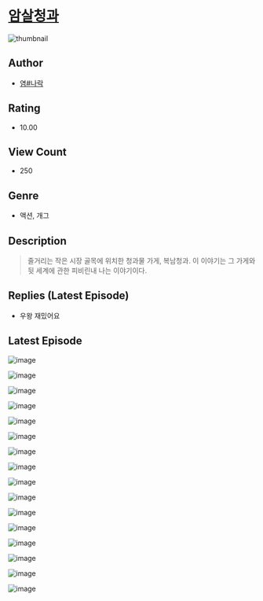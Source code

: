 # [암살청과](https://comic.naver.com/bestChallenge/list?titleId=810381)
![thumbnail](https://image-comic.pstatic.net/user_contents_data/challenge_comic/2023/05/23/328402/upload_7378082770468561252_480x623.jpeg)

## Author
- [염#나락](https://comic.naver.com/artistTitle?id=328402)

## Rating
- 10.00

## View Count
- 250

## Genre
- 액션, 개그

## Description
> 줄거리는 작은 시장 골목에 위치한 청과물 가게, 복남청과. 이 이야기는 그 가게와 뒷 세계에 관한 피비린내 나는 이야기이다.

## Replies (Latest Episode)
- 우왕 재밌어요

## Latest Episode
![image](https://image-comic.pstatic.net/user_contents_data/challenge_comic/2023/05/23/328402/upload_7233455441969636148.jpeg)

![image](https://image-comic.pstatic.net/user_contents_data/challenge_comic/2023/05/23/328402/upload_7306306873993605732.jpeg)

![image](https://image-comic.pstatic.net/user_contents_data/challenge_comic/2023/05/23/328402/upload_7003487962782589234.jpeg)

![image](https://image-comic.pstatic.net/user_contents_data/challenge_comic/2023/05/23/328402/upload_3774973498311717221.jpeg)

![image](https://image-comic.pstatic.net/user_contents_data/challenge_comic/2023/05/23/328402/upload_7219614566263841125.jpeg)

![image](https://image-comic.pstatic.net/user_contents_data/challenge_comic/2023/05/23/328402/upload_3631136279677121586.jpeg)

![image](https://image-comic.pstatic.net/user_contents_data/challenge_comic/2023/05/23/328402/upload_3919087363585161572.jpeg)

![image](https://image-comic.pstatic.net/user_contents_data/challenge_comic/2023/05/23/328402/upload_3616447002724087348.jpeg)

![image](https://image-comic.pstatic.net/user_contents_data/challenge_comic/2023/05/23/328402/upload_3703422778308966753.jpeg)

![image](https://image-comic.pstatic.net/user_contents_data/challenge_comic/2023/05/23/328402/upload_3977576107090404912.jpeg)

![image](https://image-comic.pstatic.net/user_contents_data/challenge_comic/2023/05/23/328402/upload_3762584003684742758.jpeg)

![image](https://image-comic.pstatic.net/user_contents_data/challenge_comic/2023/05/23/328402/upload_3991144076402833721.jpeg)

![image](https://image-comic.pstatic.net/user_contents_data/challenge_comic/2023/05/23/328402/upload_7221293537665758306.jpeg)

![image](https://image-comic.pstatic.net/user_contents_data/challenge_comic/2023/05/23/328402/upload_7293691979516371509.jpeg)

![image](https://image-comic.pstatic.net/user_contents_data/challenge_comic/2023/05/23/328402/upload_4050815663310135906.jpeg)

![image](https://image-comic.pstatic.net/user_contents_data/challenge_comic/2023/05/23/328402/upload_3688502186443564387.jpeg)
